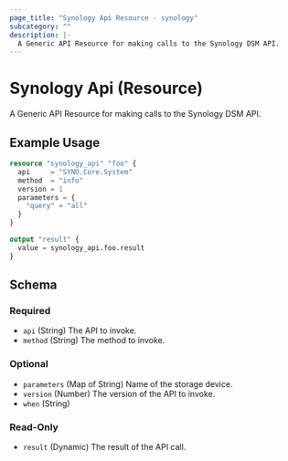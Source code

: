 ```yaml
---
page_title: "Synology Api Resource - synology"
subcategory: ""
description: |-
  A Generic API Resource for making calls to the Synology DSM API.
---
```


# Synology Api (Resource)


A Generic API Resource for making calls to the Synology DSM API.

## Example Usage

```terraform
resource "synology_api" "foo" {
  api     = "SYNO.Core.System"
  method  = "info"
  version = 1
  parameters = {
    "query" = "all"
  }
}

output "result" {
  value = synology_api.foo.result
}
```

<!-- schema generated by tfplugindocs -->
## Schema

### Required

- `api` (String) The API to invoke.
- `method` (String) The method to invoke.

### Optional

- `parameters` (Map of String) Name of the storage device.
- `version` (Number) The version of the API to invoke.
- `when` (String)

### Read-Only

- `result` (Dynamic) The result of the API call.